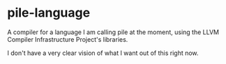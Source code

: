 # pile-language
A compiler for a language I am calling pile at the moment, using the LLVM Compiler Infrastructure Project's libraries.

I don't have a very clear vision of what I want out of this right now.
